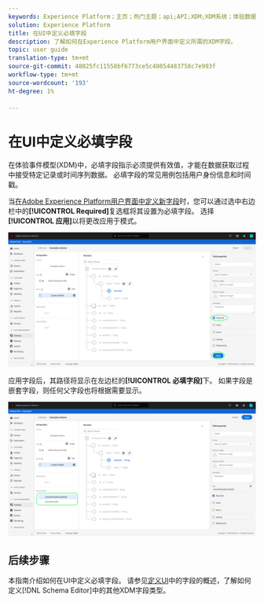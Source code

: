 ```yaml
---
keywords: Experience Platform；主页；热门主题；api;API;XDM;XDM系统；体验数据模型；数据模型；ui；工作区；必填字段；
solution: Experience Platform
title: 在UI中定义必填字段
description: 了解如何在Experience Platform用户界面中定义所需的XDM字段。
topic: user guide
translation-type: tm+mt
source-git-commit: 48025fc11558bf6773ce5c48054483758c7e993f
workflow-type: tm+mt
source-wordcount: '193'
ht-degree: 1%

---
```



# 在UI中定义必填字段

在体验事件模型(XDM)中，必填字段指示必须提供有效值，才能在数据获取过程中接受特定记录或时间序列数据。 必填字段的常见用例包括用户身份信息和时间戳。

当[在Adobe Experience Platform用户界面中定义新字段](./overview.md#define)时，您可以通过选中右边栏中的&#x200B;**[!UICONTROL Required]**&#x200B;复选框将其设置为必填字段。 选择&#x200B;**[!UICONTROL 应用]**&#x200B;以将更改应用于模式。

![](../../images/ui/fields/special/required.png)

应用字段后，其路径将显示在左边栏的&#x200B;**[!UICONTROL 必填字段]**&#x200B;下。 如果字段是嵌套字段，则任何父字段也将根据需要显示。

![](../../images/ui/fields/special/required-applied.png)

## 后续步骤

本指南介绍如何在UI中定义必填字段。 请参见[定义UI](./overview.md#special)中的字段的概述，了解如何定义[!DNL Schema Editor]中的其他XDM字段类型。